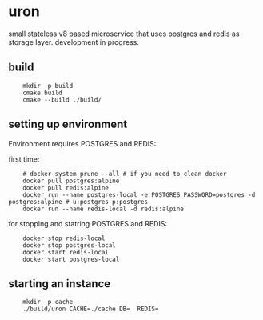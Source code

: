 # uron

small stateless v8 based microservice that uses postgres and redis as storage layer.
development in progress.

## build


```
    mkdir -p build
    cmake build
    cmake --build ./build/
```


## setting up environment

Environment requires POSTGRES and REDIS:

first time:
```
    # docker system prune --all # if you need to clean docker
    docker pull postgres:alpine
    docker pull redis:alpine
    docker run --name postgres-local -e POSTGRES_PASSWORD=postgres -d postgres:alpine # u:postgres p:postgres
    docker run --name redis-local -d redis:alpine
```

for stopping and statring POSTGRES and REDIS:

```
    docker stop redis-local
    docker stop postgres-local
    docker start redis-local
    docker start postgres-local
```

## starting an instance

```
    mkdir -p cache
    ./build/uron CACHE=./cache DB=  REDIS=
```